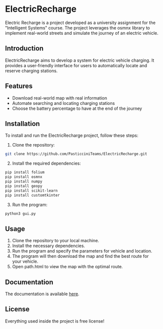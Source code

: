 # ElectricRecharge

Electric Recharge is a project developed as a university assignment for the "Intelligent Systems" course. The project leverages the osmnx library to implement real-world streets and simulate the journey of an electric vehicle.

## Introduction

ElectricRecharge aims to develop a system for electric vehicle charging. It provides a user-friendly interface for users to automatically locate and reserve charging stations.

## Features

- Download real-world map with real information
- Automate searching and locating charging stations
- Choose the battery percentage to have at the end of the journey

## Installation

To install and run the ElectricRecharge project, follow these steps:

1. Clone the repository: 

```bash
git clone https://github.com/PasticciniTeams/ElectricRecharge.git
```

2. Install the required dependencies: 

```bash
pip install folium
pip install osmnx
pip install numpy
pip install geopy
pip install scikit-learn
pip install customtkinter
```

3. Run the program: 

```bash
python3 gui.py
```

## Usage

1. Clone the repository to your local machine.
2. Install the necessary dependencies.
3. Run the program and specify the parameters for vehicle and location.
4. The program will then download the map and find the best route for your vehicle.
5. Open path.html to view the map with the optimal route.

## Documentation
The documentation is available [here](https://raw.githack.com/PasticciniTeams/ElectricRecharge/blob/main/docs/_build/html/index.html).

## License

Everything used inside the project is free license!
